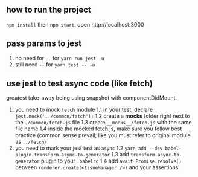 ## how to run the project
`npm install` then `npm start`. open http://localhost:3000 

## pass params to jest
1. no need for `--` for `yarn run jest -u` 
2. still need `--` for `yarn test -- -u`

## use jest to test async code (like fetch)
greatest take-away being using snapshot with componentDidMount.
1. you need to mock `fetch` module
   1.1 in your test, declare `jest.mock('../common/fetch');`
   1.2 create a __mocks__ folder right next to the `./common/fetch.js` file
   1.3 create `__mocks__/fetch.js` with the same file name
   1.4 inside the mocked fetch.js, make sure you follow best practice (common sense prevail; like you must refer to original module as `../fetch`)
2. you need to mark your jest test as `async`
   1.2 `yarn add --dev babel-plugin-transform-async-to-generator`
   1.3 add `transform-async-to-generator` plugin to your `.babelrc`
   1.4 add `await Promise.resolve()` between `renderer.create(<IssueManager />)` and your assertions
